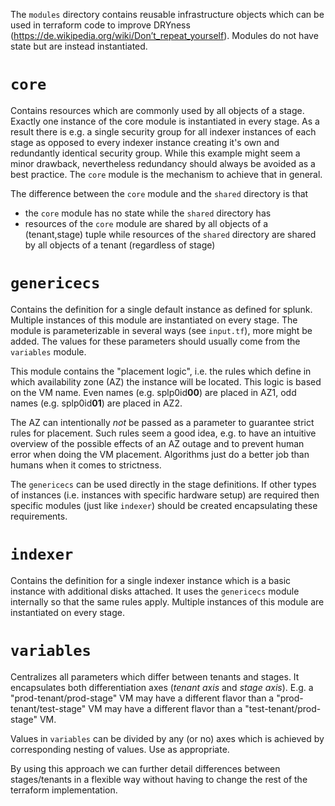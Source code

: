 The `modules` directory contains reusable infrastructure objects which can be used in terraform code to improve DRYness (https://de.wikipedia.org/wiki/Don’t_repeat_yourself). Modules do not have state but are instead instantiated.

# `core`
Contains resources which are commonly used by all objects of a stage. Exactly one instance of the core module is instantiated in every stage. As a result there is e.g. a single security group for all indexer instances of each stage as opposed to every indexer instance creating it's own and redundantly identical security group. While this example might seem a minor drawback, nevertheless redundancy should always be avoided as a best practice. The `core` module is the mechanism to achieve that in general.

The difference between the `core` module and the `shared` directory is that
- the `core` module has no state while the `shared` directory has
- resources of the `core` module are shared by all objects of a (tenant,stage) tuple while resources of the `shared` directory are shared by all objects of a tenant (regardless of stage)

# `genericecs`
Contains the definition for a single default instance as defined for splunk. Multiple instances of this module are instantiated on every stage. The module is parameterizable in several ways (see `input.tf`), more might be added. The values for these parameters should usually come from the `variables` module.

This module contains the "placement logic", i.e. the rules which define in which availability zone (AZ) the instance will be located. This logic is based on the VM name. Even names (e.g. splp0id**00**) are placed in AZ1, odd names (e.g. splp0id**01**) are placed in AZ2.

The AZ can intentionally *not* be passed as a parameter to guarantee strict rules for placement. Such rules seem a good idea, e.g. to have an intuitive overview of the possible effects of an AZ outage and to prevent human error when doing the VM placement. Algorithms just do a better job than humans when it comes to strictness.

The `genericecs` can be used directly in the stage definitions. If other types of instances (i.e. instances with specific hardware setup) are required then specific modules (just like `indexer`) should be created encapsulating these requirements.

# `indexer`
Contains the definition for a single indexer instance which is a basic instance with additional disks attached. It uses the `genericecs` module internally so that the same rules apply. Multiple instances of this module are instantiated on every stage.

# `variables`
Centralizes all parameters which differ between tenants and stages. It encapsulates both differentiation axes (*tenant axis* and *stage axis*). E.g. a "prod-tenant/prod-stage" VM may have a different flavor than a "prod-tenant/test-stage" VM may have a different flavor than a "test-tenant/prod-stage" VM.

Values in `variables` can be divided by any (or no) axes which is achieved by corresponding nesting of values. Use as appropriate.

By using this approach we can further detail differences between stages/tenants in a flexible way without having to change the rest of the terraform implementation.
